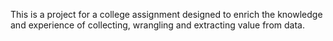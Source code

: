 This is a project for a college assignment designed to enrich the knowledge and experience of collecting, wrangling and extracting value from data.